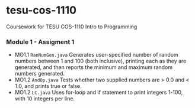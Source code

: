 # tesu-cos-1110
Coursework for TESU COS-1110 Intro to Programming

### Module 1 - Assigment 1 


- MO1.1 ```RanNumGen.java```
  Generates user-specified number of random numbers between 1 and 100 (both inclusive), printing each as they are generated, and then reports the minimum and maximum random numbers generated.
- MO1.2 ```AndOp.java```
  Tests whether two supplied numbers are &gt; 0.0 and &lt; 1.0, and prints true or false.
- MO1.2 ```LC.java```
  Uses for-loop and if statement to print integers 1-100, with 10 integers per line.